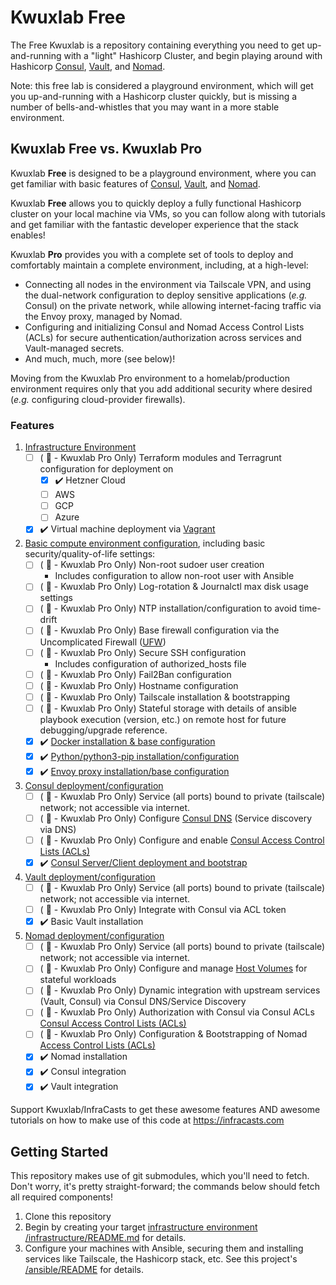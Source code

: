# Kwuxlab Free

The Free Kwuxlab is a repository containing everything you need to get 
up-and-running with a "light" Hashicorp Cluster, and begin playing around with
Hashicorp 
[Consul](https://www.consul.io/), [Vault](https://www.vaultproject.io/), and
[Nomad](https://www.nomadproject.io/).

Note: this free lab is considered a playground environment, which will get you
up-and-running with a Hashicorp cluster quickly, but is missing a number of
bells-and-whistles that you may want in a more stable environment.

## Kwuxlab Free vs. Kwuxlab Pro

Kwuxlab **Free** is designed to be a playground environment, where you can get 
familiar with basic features of [Consul](https://www.consul.io/), 
[Vault](https://www.vaultproject.io/), and [Nomad](https://www.nomadproject.io/). 

Kwuxlab **Free** allows you to quickly deploy a fully functional Hashicorp cluster
on your local machine via VMs, so you can follow along with tutorials and
get familiar with the fantastic developer experience that the stack enables!

Kwuxlab **Pro** provides you with a complete set of tools to
deploy and comfortably maintain a
complete environment, including, at a high-level:

- Connecting all nodes in the environment via
Tailscale VPN, and using the dual-network configuration to deploy
sensitive applications (*e.g.* Consul) on the private network, 
while allowing internet-facing traffic via the Envoy proxy, managed by Nomad.
- Configuring and initializing Consul and Nomad Access Control Lists (ACLs)
   for secure authentication/authorization across services and Vault-managed
   secrets.
- And much, much, more (see below)!

Moving from the Kwuxlab Pro environment to a homelab/production environment
requires only that you add additional security where desired
(*e.g.* configuring cloud-provider firewalls).

### Features

1. [Infrastructure Environment](/infrastructure/README.md)
   - [ ] ( :no_entry_sign: - Kwuxlab Pro Only) Terraform modules and Terragrunt configuration for
     deployment on
     - [x] :heavy_check_mark: Hetzner Cloud
     - [ ] AWS
     - [ ] GCP
     - [ ] Azure
   - [x] :heavy_check_mark: Virtual machine deployment via [Vagrant](https://www.vagrantup.com/)

2. [Basic compute environment configuration](/ansible/playbooks/kwuxlab_free_common_base/README.md),
including basic security/quality-of-life settings:
   - [ ] ( :no_entry_sign: - Kwuxlab Pro Only) Non-root sudoer user creation
      - Includes configuration to allow non-root user with Ansible
   - [ ] ( :no_entry_sign: - Kwuxlab Pro Only) Log-rotation & Journalctl max disk usage settings
   - [ ] ( :no_entry_sign: - Kwuxlab Pro Only) NTP installation/configuration to avoid time-drift
   - [ ] ( :no_entry_sign: - Kwuxlab Pro Only) Base firewall configuration via the Uncomplicated Firewall ([UFW](https://wiki.ubuntu.com/UncomplicatedFirewall))
   - [ ] ( :no_entry_sign: - Kwuxlab Pro Only) Secure SSH configuration
      - Includes configuration of authorized_hosts file
   - [ ] ( :no_entry_sign: - Kwuxlab Pro Only) Fail2Ban configuration
   - [ ] ( :no_entry_sign: - Kwuxlab Pro Only) Hostname configuration
   - [ ] ( :no_entry_sign: - Kwuxlab Pro Only) Tailscale installation & bootstrapping
   - [ ] ( :no_entry_sign: - Kwuxlab Pro Only) Stateful storage with details of 
     ansible playbook execution (version, etc.) on remote
     host for future debugging/upgrade reference.
   - [x] :heavy_check_mark: [Docker installation & base configuration](/ansible/playbooks/kwuxlab_free_common_base/README.md)
   - [x] :heavy_check_mark: [Python/python3-pip installation/configuration](/ansible/playbooks/kwuxlab_free_common_base/README.md)
   - [x] :heavy_check_mark: [Envoy proxy installation/base configuration](/ansible/playbooks/kwuxlab_free_common_base/README.md)

3. [Consul deployment/configuration](/ansible/playbooks/kwuxlab_free_service_consul/README.md)
   - [ ] ( :no_entry_sign: - Kwuxlab Pro Only) Service (all ports) bound to private (tailscale)
     network; not accessible via internet.
   - [ ] ( :no_entry_sign: - Kwuxlab Pro Only) Configure [Consul DNS](https://developer.hashicorp.com/consul/docs/discovery/dns)
     (Service discovery via DNS)
   - [ ] ( :no_entry_sign: - Kwuxlab Pro Only) Configure and enable
     [Consul Access Control Lists (ACLs)](https://developer.hashicorp.com/consul/tutorials/security/access-control-setup-production)
   - [x] :heavy_check_mark: [Consul Server/Client deployment and bootstrap](/ansible/playbooks/kwuxlab_free_service_consul/README.md)

4. [Vault deployment/configuration](/ansible/playbooks/kwuxlab_free_service_vault/README.md)
    - [ ] ( :no_entry_sign: - Kwuxlab Pro Only) Service (all ports) bound to private (tailscale)
      network; not accessible via internet.
    - [ ] ( :no_entry_sign: - Kwuxlab Pro Only) Integrate with Consul via ACL token
    - [x] :heavy_check_mark: Basic Vault installation

5. [Nomad deployment/configuration](/ansible/playbooks/kwuxlab_free_service_nomad/README.md)
    - [ ] ( :no_entry_sign: - Kwuxlab Pro Only) Service (all ports) bound to private (tailscale)
      network; not accessible via internet.
    - [ ] ( :no_entry_sign: - Kwuxlab Pro Only) Configure and manage [Host Volumes](https://developer.hashicorp.com/nomad/tutorials/stateful-workloads/stateful-workloads-host-volumes)
      for stateful workloads
    - [ ] ( :no_entry_sign: - Kwuxlab Pro Only) Dynamic integration with upstream services (Vault, Consul)
      via Consul DNS/Service Discovery
    - [ ] ( :no_entry_sign: - Kwuxlab Pro Only) Authorization with Consul via Consul ACLs
      [Consul Access Control Lists (ACLs)](https://developer.hashicorp.com/consul/tutorials/security/access-control-setup-production)
    - [ ] ( :no_entry_sign: - Kwuxlab Pro Only) Configuration & Bootstrapping of Nomad 
      [Access Control Lists (ACLs)](https://developer.hashicorp.com/nomad/tutorials/access-control/access-control)
    - [x] :heavy_check_mark: Nomad installation
    - [x] :heavy_check_mark: Consul integration
    - [x] :heavy_check_mark: Vault integration

Support Kwuxlab/InfraCasts to get these awesome features AND awesome tutorials
on how to make use of this code at https://infracasts.com


## Getting Started

This repository makes use of git submodules, which you'll need to fetch. Don't worry,
it's pretty straight-forward; the commands below should fetch all required components!

1. Clone this repository
2. Begin by creating your target [infrastructure environment](/infrastructure/README.md)
   [/infrastructure/README.md](/infrastructure/README.md) for details.
3. Configure your machines with Ansible, securing them and
installing services like Tailscale, the Hashicorp stack, etc. See this project's
[/ansible/README](/ansible/README.md) for details.
